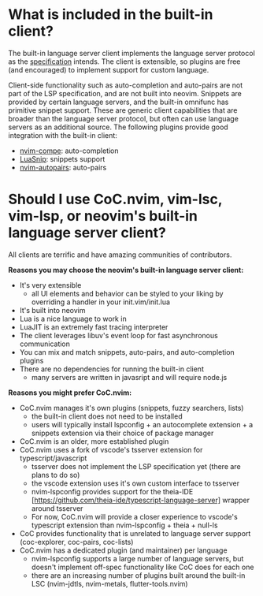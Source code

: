 # What is included in the built-in client?

The built-in language server client implements the language server protocol as the [specification](https://microsoft.github.io/language-server-protocol/specifications/specification-3-17/#textDocument_signatureHelp) intends. The client is extensible, so plugins are free (and encouraged) to implement support for custom language.

Client-side functionality such as auto-completion and auto-pairs are not part of the LSP specification, and are not built into neovim. Snippets are provided by certain language servers, and the built-in omnifunc has primitive snippet support. These are generic client capabilities that are broader than the language server protocol, but often can use language servers as an additional source. The following plugins provide good integration with the built-in client:

* [nvim-compe](https://github.com/hrsh7th/nvim-compe): auto-completion
* [LuaSnip](https://github.com/L3MON4D3/LuaSnip): snippets support
* [nvim-autopairs](https://github.com/windwp/nvim-autopairs): auto-pairs


# Should I use CoC.nvim, vim-lsc, vim-lsp, or neovim's built-in language server client?

All clients are terrific and have amazing communities of contributors. 

**Reasons you may choose the neovim's built-in language server client:**

* It's very extensible
  * all UI elements and behavior can be styled to your liking by overriding a handler in your init.vim/init.lua
* It's built into neovim
* Lua is a nice language to work in
* LuaJIT is an extremely fast tracing interpreter
* The client leverages libuv's event loop for fast asynchronous communication
* You can mix and match snippets, auto-pairs, and auto-completion plugins
* There are no dependencies for running the built-in client
  * many servers are written in javasript and will require node.js
  
**Reasons you might prefer CoC.nvim:**

* CoC.nvim manages it's own plugins (snippets, fuzzy searchers, lists)
  * the built-in client does not need to be installed
  * users will typically install lspconfig + an autocomplete extension + a snippets extension via their choice of package manager
* CoC.nvim is an older, more established plugin
* CoC.nvim uses a fork of vscode's tsserver extension for typescript/javascript
  * tsserver does not implement the LSP specification yet (there are plans to do so)
  * the vscode extension uses it's own custom interface to tsserver
  * nvim-lspconfig provides support for the theia-IDE [https://github.com/theia-ide/typescript-language-server] wrapper around tsserver
  * For now, CoC.nvim will provide a closer experience to vscode's typescript extension than nvim-lspconfig + theia + null-ls
* CoC provides functionality that is unrelated to language server support (coc-explorer, coc-pairs, coc-lists)
* CoC.nvim has a dedicated plugin (and maintainer) per language
  * nvim-lspconfig supports a large number of language servers, but doesn't implement off-spec functionality like CoC does for each one
  * there are an increasing number of plugins built around the built-in LSC (nvim-jdtls, nvim-metals, flutter-tools.nvim)

   
